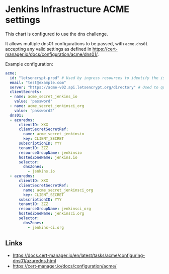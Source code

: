 # Jenkins Infrastructure ACME settings

This chart is configured to use the dns challenge.

It allows multiple dns01 configurations to be passed,
with `acme.dns01` accepting any valid settings
as defined in <https://cert-manager.io/docs/configuration/acme/dns01/>.

Example configuration:

```yaml
acme:
  id: "letsencrypt-prod" # Used by ingress resources to identify the issuer
  email: "test@example.com"
  server: "https://acme-v02.api.letsencrypt.org/directory" # Used to query letsencrypt servers
  clientSecrets:
  - name: acme_secret_jenkins_io
    value: 'password'
  - name: acme_secret_jenkinsci_org
    value: 'password2'
  dns01:
  - azuredns:
      clientID: XXX
      clientSecretSecretRef:
        name: acme_secret_jenkinsio
        key: CLIENT_SECRET
      subscriptionID: YYY
      tenantID: ZZZ
      resourceGroupName: jenkinsio
      hostedZoneName: jenkins.io
      selector:
        dnsZones:
          - jenkins.io
  - azuredns:
      clientID: XXX
      clientSecretSecretRef:
        name: acme_secret_jenkinsci_org
        key: CLIENT_SECRET
      subscriptionID: YYY
      tenantID: ZZZ
      resourceGroupName: jenkinsci_org
      hostedZoneName: jenkinsci.org
      selector:
        dnsZones:
          - jenkins-ci.org
```

## Links

* <https://docs.cert-manager.io/en/latest/tasks/acme/configuring-dns01/azuredns.html>
* <https://cert-manager.io/docs/configuration/acme/>
